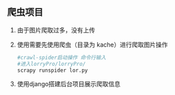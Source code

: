 ## 爬虫项目

1. 由于图片爬取过多，没有上传

2. 使用需要先使用爬虫（目录为 kache）进行爬取图片操作

   ```python
   #crawl-spider启动操作 命令行输入
   #进入lorryPro/lorryPro/
   scrapy runspider lor.py
   ```

3. 使用django搭建后台项目展示爬取信息